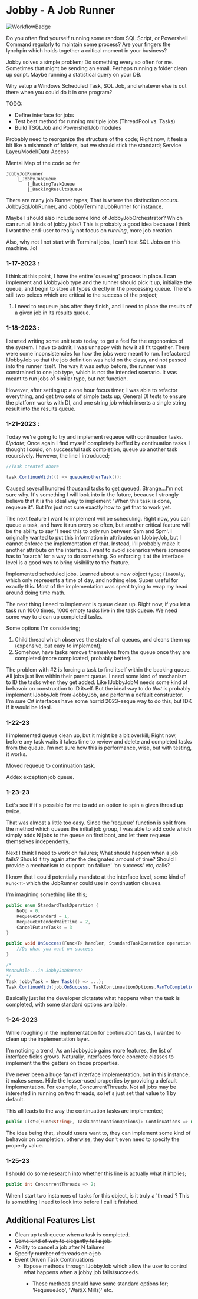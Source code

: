 # Jobby - A Job Runner
![WorkflowBadge](https://github.com/BenjaminDavidPinter/Jobby/actions/workflows/dotnet.yml/badge.svg)

Do you often find yourself running some random SQL Script, or Powershell Command regularly to maintain some process? Are your fingers the lynchpin which holds together a critical moment in your business?

Jobby solves a simple problem; Do something every so often for me. Sometimes that might be sending an email. Perhaps running a folder clean up script. Maybe running a statistical query on your DB. 

Why setup a Windows Scheduled Task, SQL Job, and whatever else is out there when you could do it in one program? 

TODO:
- Define interface for jobs
- Test best method for running multiple jobs (ThreadPool vs. Tasks)
- Build TSQLJob and PowershellJob modules

Probably need to reorganize the structure of the code; Right now, it feels a bit like a mishmosh of folders, but we should stick the standard; Service Layer/Model/Data Access

Mental Map of the code so far

```
JobbyJobRunner
    |_JobbyJobQueue
        |_BackingTaskQueue
        |_BackingResultsQueue
```

There are many job Runner types; That is where the distinction occurs. JobbySqlJobRunner, and JobbyTerminalJobRunner for instance.

Maybe I should also include some kind of JobbyJobOrchestrator? Which can run all kinds of jobby jobs? This is probably a good idea because I think I want the end-user to really not focus on *running*, more job creation.

Also, why not I not start with Terminal jobs, I can't test SQL Jobs on this machine...lol

### 1-17-2023 :
I think at this point, I have the entire 'queueing' process in place. I can implement and IJobbyJob<ResultT> type and the runner should pick it up,
initialize the queue, and begin to store all types directly in the processing queue. There's still two peices which are critical to the success of the project;
1. I need to requeue jobs after they finish, and I need to place the results of a given job in its results queue.

### 1-18-2023 :
I started writing some unit tests today, to get a feel for the ergonomics of the system. I have to admit, I was unhappy with how it all fit together. There were some inconsistencies for how the jobs were meant to run. I refactored IJobbyJob<T> so that the job definition was held on the class, and not passed into the runner itself. The way it was setup before, the runner was constrained to one job type, which is not the intended scenario. It was meant to run jobs of similar type, but not function.

However, after setting up a one hour focus timer, I was able to refactor everything, and get two sets of simple tests up; General DI tests to ensure the platform works with DI, and one string job which inserts a single string result into the results queue.

### 1-21-2023 :
Today we're going to try and implement requeue with continuation tasks. *Update*; Once again I find myself completely baffled by continuation tasks. I thought I could, on successful task completion, queue up another task recursively. However, the line I introduced;

```csharp
//Task created above

task.ContinueWith(() => queueAnotherTask());
```

Caused several hundred thousand tasks to get queued. Strange...I'm not sure why. It's something I will look into in the future, because I strongly believe that it is the ideal way to implement "When this task is done, requeue it". But I'm just not sure exactly how to get that to work yet.

The next feature I want to implement will be scheduling. Right now, you can queue a task, and have it run every so often, but another critical feature will be the ability to say 'I need this to only run between 9am and 5pm'. I originally wanted to put this information in attributes on IJobbyJob<T>, but I cannot enforce the implementation of that. Instead, I'll probably make it another attribute on the interface. I want to avoid scenarios where someone has to 'search' for a way to do something. So enforcing it at the interface level is a good way to bring visibility to the feature.

Implemented scheduled jobs. Learned about a new object type; ```TimeOnly```, which only represents a time of day, and nothing else. Super useful for exactly this. Most of the implementation was spent trying to wrap my head around doing time math. 

The next thing I need to implement is queue clean up. Right now, if you let a task run 1000 times, 1000 empty tasks live in the task queue. We need some way to clean up completed tasks.

Some options I'm considering;
1. Child thread which observes the state of all queues, and cleans them up (expensive, but easy to implement);
2. Somehow, have tasks remove themselves from the queue once they are completed (more complicated, probably better).

The problem with #2 is forcing a task to find itself within the backing queue. All jobs just live within their parent queue. I need some kind of mechanism to ID the tasks when they get added. Like IJobbyJobM<T> needs some kind of behavoir on construction to ID itself. But the ideal way to do *that* is probably implement IJobbyJob<T> from JobbyJob<T>, and perform a default constructor. I'm sure C# interfaces have some horrid 2023-esque way to do this, but IDK if it would be ideal.

### 1-22-23
I implemented queue clean up, but it might be a bit overkill; Right now, before any task waits it takes time to review and delete and completed tasks from the queue. I'm not sure how this is performance, wise, but with testing, it works.

Moved requeue to continuation task.

Addex exception job queue.

### 1-23-23
Let's see if it's possible for me to add an option to spin a given thread up twice. 

That was almost a little too easy. Since the 'requeue' function is split from the method which queues the initial job
group, I was able to add code which simply adds N jobs to the queue on first boot, and let them requeue themselves independenly.

Next I think I need to work on failures; What should happen when a job fails? Should it try again after the designated amount of time? Should I provide a mechanism to support 'on failure' 'on success' etc, calls? 

I know that I could potentially mandate at the interface level, some kind of ```Func<T>``` which the JobRunner could use in continuation clauses.

I'm imagining something like this;
```csharp
public enum StandardTaskOperation {
    NoOp = 0,
    RequeueStandard = 1,
    RequeueExtendedWaitTime = 2,
    CancelFutureTasks = 3
}

public void OnSuccess(Func<T> handler, StandardTaskOperation operation = 0) => {
    //Do what you want on success
}

/*
Meanwhile...in JobbyJobRunner
*/
Task jobbyTask = New Task(() => ...);
Task.ContinueWith(job.OnSuccess, TaskContinuationOptions.RanToCompletion);
```

Basically just let the developer dictatate what happens when the task is completed, with some standard options available.

### 1-24-2023

While roughing in the implementation for continuation tasks, I wanted to clean up the implementation layer.

I'm noticing a trend; As an IJobbyJob<T> gains more features, the list of interface fields grows. Naturally, interfaces force concrete classes to implement the the getters on those properties. 

I've never been a huge fan of interface implementation, but in this instance, it makes sense. Hide the lesser-used properties by providing a default implementation. For example, ConcurrentThreads. Not all jobs may be interested in running on two threads, so let's just set that value to 1 by default.

This all leads to the way the continuation tasks are implemented;
```csharp
public List<(Func<string>, TaskContinuationOptions)> Continuations => new();
```

The idea being that, should users want to, they can implement some kind of behavoir on completion, otherwise, they don't even need to specify the property value.

### 1-25-23

I should do some research into whether this line is actually what it implies;

```csharp
public int ConcurrentThreads => 2;
```
When I start two instances of tasks for this object, is it truly a 'thread'? This is something I need to look into before I call it finished.


## Additional Features List
- ~~Clean up task queue when a task is completed.~~
- ~~Some kind of way to elegantly fail a job.~~
- Ability to cancel a job after N failures
- ~~Specify number of threads on a job~~
- Event Driven Task Continuations
    - Expose methods through IJobbyJob<T> which allow the user to control what happens when a jobby job fails/succeeds.
        - These methods should have some standard options for; 'RequeueJob', 'Wait(X Mills)' etc.